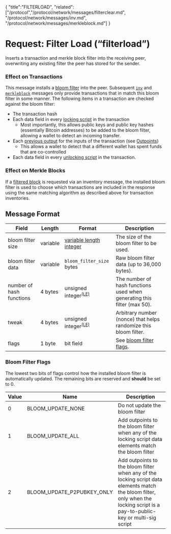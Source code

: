 <div class="cwikmeta">{
"title":"FILTERLOAD",
"related":["/protocol","/protocol/network/messages/filterclear.md", "/protocol/network/messages/inv.md", "/protocol/network/messages/merkleblock.md"]
}</div>

# Request: Filter Load (“filterload”)

Inserts a transaction and merkle block filter into the receiving peer, overwriting any existing filter the peer has stored for the sender.

### Effect on Transactions

This message installs a [bloom filter](/protocol/spv/bloom-filter) into the peer.  Subsequent [`inv`](/protocol/network/messages/inv) and [`merkleblock`](/protocol/network/messages/merkleblock) messages only provide transactions that in match this bloom filter in some manner.  The following items in a transaction are checked against the bloom filter:

 - The transaction hash
 - Each data field in every [locking script](/protocol/blockchain/transaction/locking-script) in the transaction
	 - Most importantly, this allows public keys and public key hashes (essentially Bitcoin addresses) to be added to the bloom filter, allowing a wallet to detect an incoming transfer.
 - Each [previous output](/protocol/blockchain/transaction#transaction-input) for the inputs of the transaction (see [Outpoints](/protocol/spv/bloom-filter#outpoints))
	 - This allows a wallet to detect that a different wallet has spent funds that are co-controlled
 - Each data field in every [unlocking script](/protocol/blockchain/transaction/unlocking-script) in the transaction.

### Effect on Merkle Blocks

If a [filtered block](https://github.com/BitcoinUnlimited/BitcoinUnlimited/blob/bucash1.7.0.0/src/protocol.h#L483) is requested via an inventory message, the installed bloom filter is used to choose which transactions are included in the response using the same matching algorithm as described above for transaction inventories.

## Message Format

| Field | Length | Format | Description |  
|--|--|--|--|
| bloom filter size | variable | [variable length integer](/protocol/formats/variable-length-integer) | The size of the bloom filter to be used. |
| bloom filter data | variable | `bloom_filter_size` bytes | Raw bloom filter data (up to 36,000 bytes). |
| number of hash functions | 4 bytes | unsigned integer<sup>[(LE)](/protocol/misc/endian/little)</sup> | The number of hash functions used when generating this filter (max 50). |
| tweak | 4 bytes | unsigned integer<sup>[(LE)](/protocol/misc/endian/little)</sup> | Arbitrary number (nonce) that helps randomize this bloom filter. |
| flags | 1 byte | bit field | See [bloom filter flags](#bloom-filter-flags). |

### Bloom Filter Flags

 The lowest two bits of flags control how the installed bloom filter is  automatically updated.  The remaining bits are reserved and **should** be set to 0.

| Value | Name | Description |
|--|--|--|
| 0 | BLOOM_UPDATE_NONE | Do not update the bloom filter
| 1 | BLOOM_UPDATE_ALL | Add outpoints to the bloom filter when any of the locking script data elements match the bloom filter
| 2 | BLOOM_UPDATE_P2PUBKEY_ONLY | Add outpoints to the bloom filter when any of the locking script data elements match the bloom filter, only when the locking script is a pay-to-public-key or multi-sig script
